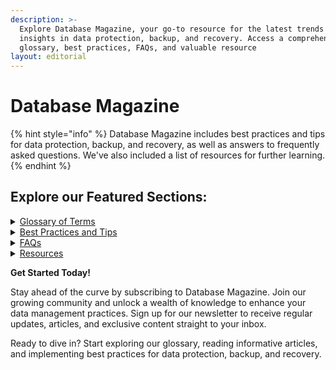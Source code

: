 ```yaml
---
description: >-
  Explore Database Magazine, your go-to resource for the latest trends and
  insights in data protection, backup, and recovery. Access a comprehensive
  glossary, best practices, FAQs, and valuable resource
layout: editorial
---
```


# Database Magazine

{% hint style="info" %}
Database Magazine includes best practices and tips for data protection, backup, and recovery, as well as answers to frequently asked questions. We've also included a list of resources for further learning.
{% endhint %}

## **Explore our Featured Sections:**

<details>

<summary><a href="glossary-of-terms/">Glossary of Terms</a></summary>

We hope this glossary will help you gain a deeper understanding of data protection, backup, and recovery, and provide you with the tools and knowledge you need to keep your data safe and secure. Let's get started!

</details>

<details>

<summary><a href="best-practices-and-tips/">Best Practices and Tips</a></summary>

Discover industry-leading best practices and practical tips to optimize your data management processes. Gain insights from experts on data protection strategies, backup methodologies, recovery techniques, and more. Implement these tips to ensure the security, integrity, and availability of your valuable data.

</details>

<details>

<summary><a href="faqs/">FAQs</a></summary>

Find answers to commonly asked questions about data protection, backup, and recovery. Our FAQ section addresses key concerns and provides clear explanations, helping you navigate through complex topics with ease. If you have specific questions, our community is here to provide additional support and guidance.

</details>

<details>

<summary><a href="resources.md">Resources</a></summary>

Explore our curated collection of resources to expand your knowledge and stay informed. We provide links to relevant whitepapers, e-books, webinars, and other valuable materials from trusted sources in the industry. These resources offer in-depth insights and practical guidance to further enhance your data management skills.

</details>



**Get Started Today!**

Stay ahead of the curve by subscribing to Database Magazine. Join our growing community and unlock a wealth of knowledge to enhance your data management practices. Sign up for our newsletter to receive regular updates, articles, and exclusive content straight to your inbox.

Ready to dive in? Start exploring our glossary, reading informative articles, and implementing best practices for data protection, backup, and recovery.
